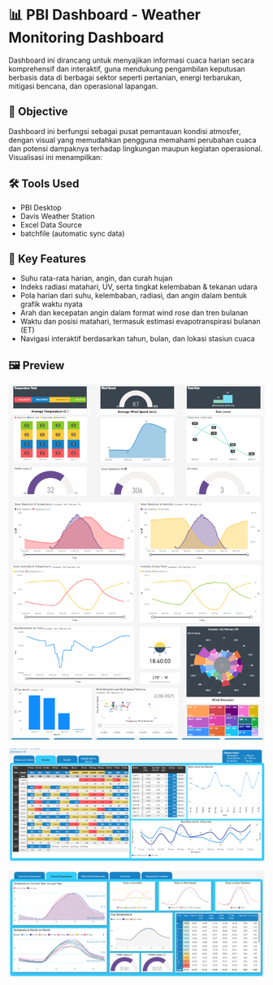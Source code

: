 # 📊 PBI Dashboard - Weather Monitoring Dashboard

Dashboard ini dirancang untuk menyajikan informasi cuaca harian secara komprehensif dan interaktif, guna mendukung pengambilan keputusan berbasis data di berbagai sektor seperti pertanian, energi terbarukan, mitigasi bencana, dan operasional lapangan.

## 🎯 Objective
Dashboard ini berfungsi sebagai pusat pemantauan kondisi atmosfer, dengan visual yang memudahkan pengguna memahami perubahan cuaca dan potensi dampaknya terhadap lingkungan maupun kegiatan operasional.
Visualisasi ini menampilkan:

## 🛠 Tools Used
- PBI Desktop
- Davis Weather Station
- Excel Data Source
- batchfile (automatic sync data)

## 📌 Key Features
- Suhu rata-rata harian, angin, dan curah hujan
- Indeks radiasi matahari, UV, serta tingkat kelembaban & tekanan udara
- Pola harian dari suhu, kelembaban, radiasi, dan angin dalam bentuk grafik waktu nyata
- Arah dan kecepatan angin dalam format wind rose dan tren bulanan
- Waktu dan posisi matahari, termasuk estimasi evapotranspirasi bulanan (ET)
- Navigasi interaktif berdasarkan tahun, bulan, dan lokasi stasiun cuaca

  
## 🖼️ Preview
![Dashboard Screenshot](./dashboard.png)

![Climmaate Screenshot](./climate.png)

![Temperature Screenshot](./hourly-temperature.png)
